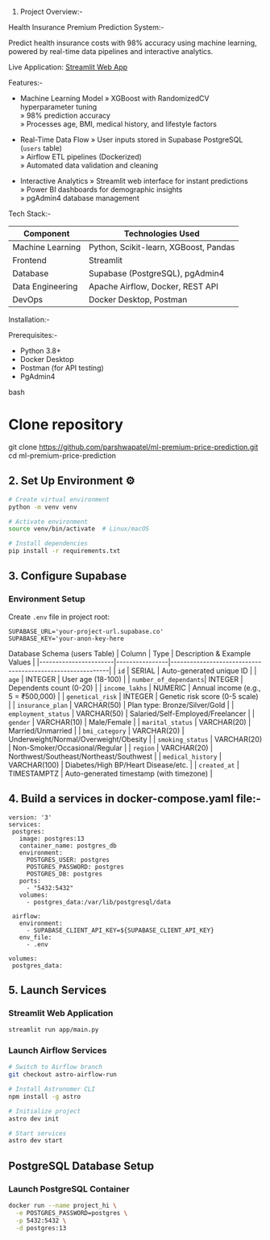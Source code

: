 1. Project Overview:-

  Health Insurance Premium Prediction System:-
  
  Predict health insurance costs with 98% accuracy using machine learning, powered by real-time data pipelines and interactive analytics.
  
  Live Application: [Streamlit Web App](https://get-health-insurance-price.streamlit.app/)
  
  
  Features:-
  - Machine Learning Model 
    » XGBoost with RandomizedCV hyperparameter tuning  
    » 98% prediction accuracy  
    » Processes age, BMI, medical history, and lifestyle factors
  
  - Real-Time Data Flow
    » User inputs stored in Supabase PostgreSQL (`users` table)  
    » Airflow ETL pipelines (Dockerized)  
    » Automated data validation and cleaning
  
  - Interactive Analytics
    » Streamlit web interface for instant predictions  
    » Power BI dashboards for demographic insights  
    » pgAdmin4 database management
  
  
  Tech Stack:-
  
  | Component              | Technologies Used                          |
  |------------------------|--------------------------------------------|
  | Machine Learning       | Python, Scikit-learn, XGBoost, Pandas      |
  | Frontend               | Streamlit                                  |
  | Database               | Supabase (PostgreSQL), pgAdmin4            |
  | Data Engineering       | Apache Airflow, Docker, REST API           |
  | DevOps                 | Docker Desktop, Postman                    |
  
  
  Installation:-
  
  Prerequisites:-
  - Python 3.8+
  - Docker Desktop
  - Postman (for API testing)
  - PgAdmin4

  bash 
  # Clone repository
  git clone https://github.com/parshwapatel/ml-premium-price-prediction.git
  cd ml-premium-price-prediction


## 2. Set Up Environment ⚙️

```bash
# Create virtual environment
python -m venv venv

# Activate environment
source venv/bin/activate  # Linux/macOS

# Install dependencies
pip install -r requirements.txt
```

## 3. Configure Supabase

### Environment Setup
Create `.env` file in project root:
```env
SUPABASE_URL='your-project-url.supabase.co'
SUPABASE_KEY='your-anon-key-here
```
Database Schema (users Table)
| Column                | Type           | Description & Example Values                              |
|-----------------------|----------------|-----------------------------------------------------------|
| `id`                  | SERIAL         | Auto-generated unique ID                                  |
| `age`                 | INTEGER        | User age (18-100)                                         |
| `number_of_dependants`| INTEGER        | Dependents count (0-20)                                   |
| `income_lakhs`        | NUMERIC        | Annual income (e.g., 5 = ₹500,000)                        |
| `genetical_risk`      | INTEGER        | Genetic risk score (0-5 scale)                            |
| `insurance_plan`      | VARCHAR(50)    | Plan type: Bronze/Silver/Gold                             |
| `employment_status`   | VARCHAR(50)    | Salaried/Self-Employed/Freelancer                         |
| `gender`              | VARCHAR(10)    | Male/Female                                               |
| `marital_status`      | VARCHAR(20)    | Married/Unmarried                                         |
| `bmi_category`        | VARCHAR(20)    | Underweight/Normal/Overweight/Obesity                     |
| `smoking_status`      | VARCHAR(20)    | Non-Smoker/Occasional/Regular                             |
| `region`              | VARCHAR(20)    | Northwest/Southeast/Northeast/Southwest                   |
| `medical_history`     | VARCHAR(100)   | Diabetes/High BP/Heart Disease/etc.                       |
| `created_at`          | TIMESTAMPTZ    | Auto-generated timestamp (with timezone)                  |
 ## 4. Build a services in docker-compose.yaml file:-
 ```code
version: '3'
services:
  postgres:
    image: postgres:13
    container_name: postgres_db
    environment:
      POSTGRES_USER: postgres
      POSTGRES_PASSWORD: postgres
      POSTGRES_DB: postgres
    ports:
      - "5432:5432"
    volumes:
      - postgres_data:/var/lib/postgresql/data

  airflow:
    environment:
      - SUPABASE_CLIENT_API_KEY=${SUPABASE_CLIENT_API_KEY}
    env_file:
      - .env

volumes:
  postgres_data:
```


   
  ## 5. Launch Services

###  Streamlit Web Application
```bash
streamlit run app/main.py
```

### Launch Airflow Services
```bash
# Switch to Airflow branch
git checkout astro-airflow-run

# Install Astronomer CLI
npm install -g astro

# Initialize project
astro dev init

# Start services
astro dev start 
```  

## PostgreSQL Database Setup

### Launch PostgreSQL Container
```bash
docker run --name project_hi \
  -e POSTGRES_PASSWORD=postgres \
  -p 5432:5432 \
  -d postgres:13
```  
